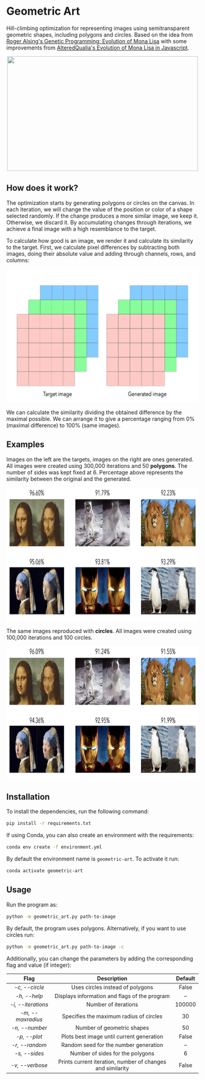 # Geometric Art
Hill-climbing optimization for representing images using semitransparent geometric shapes, including polygons and circles. Based on the idea from [Roger Alsing's Genetic Programming: Evolution of Mona Lisa](https://rogerjohansson.blog/2008/12/07/genetic-programming-evolution-of-mona-lisa/) with some improvements from [AlteredQualia's Evolution of Mona Lisa in Javascript](https://alteredqualia.com/visualization/evolve/).

<p align="center">
    <img width="500" height="300" src="images/geometric_art.gif">
</p>


## How does it work?

The optimization starts by generating polygons or circles on the canvas. In each iteration, we will change the value of the position or color of a shape selected randomly. If the change produces a more similar image, we keep it. Otherwise, we discard it. By accumulating changes through iterations, we achieve a final image with a high resemblance to the target.

To calculate how good is an image, we render it and calculate its similarity to the target. First, we calculate pixel differences by subtracting both images, doing their absolute value and adding through channels, rows, and columns:

<p align="center">
    <img width="600" height="350" src="images/difference.gif">
</p>

We can calculate the similarity dividing the obtained difference by the maximal possible. We can arrange it to give a percentage ranging from 0% (maximal difference) to 100% (same images).



## Examples

Images on the left are the targets, images on the right are ones generated. All images were created using 300,000 iterations and 50 **polygons**. The number of sides was kept fixed at 6. Percentage above represents the similarity between the original and the generated. 

<p align="center">
    <img width="800" height="350" src="images/examples_polygons.png">
</p>

The same images reproduced with **circles**. All images were created using 100,000 iterations and 100 circles.

<p align="center">
    <img width="800" height="350" src="images/examples_circles.png">
</p>


## Installation

To install the dependencies, run the following command:

```bash
pip install -r requirements.txt
```

If using Conda, you can also create an environment with the requirements:

```bash
conda env create -f environment.yml
```

By default the environment name is `geometric-art`. To activate it run:

```bash
conda activate geometric-art  
````



## Usage

Run the program as:

```bash
python -m geometric_art.py path-to-image
```

By default, the program uses polygons. Alternatively, if you want to use circles run:

```bash
python -m geometric_art.py path-to-image -c
```

Additionally, you can change the parameters by adding the corresponding flag and value (if integer):

|        Flag        |                        Description                         | Default |
| :----------------: | :--------------------------------------------------------: | :-----: |
|   _-c, --circle_   |              Uses circles instead of polygons              |  False  |
|    _-h, --help_    |       Displays information and flags of the program        |    –    |
| _-i, --iterations_ |                    Number of iterations                    | 100000  |
| _-m, --maxradius_  |          Specifies the maximum radius of circles           |   30    |
|   _-n, --number_   |                 Number of geometric shapes                 |   50    |
|    _-p, --plot_    |         Plots best image until current generation          |  False  |
|   _-r, --random_   |           Random seed for the number generation            |    –    |
|   _-s, --sides_    |              Number of sides for the polygons              |    6    |
|  _-v, --verbose_   | Prints current iteration, number of changes and similarity |  False  |
